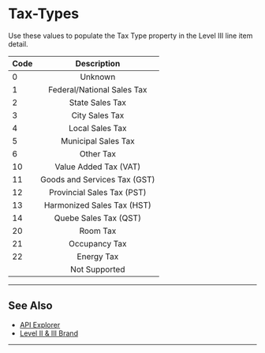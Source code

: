 # Tax-Types

Use these values to populate the Tax Type property in the Level III line item detail. 


| Code | Description |
| -------- | :--: |
| 0 | Unknown| 
| 1 |	Federal/National Sales Tax |	
| 2 |	State Sales Tax | 
| 3| City Sales Tax |	
| 4 |	Local Sales Tax |	
| 5 |Municipal Sales Tax |
| 6 | Other Tax|
| 10 | Value Added Tax (VAT) |	
| 11 |	Goods and Services Tax (GST) |	
| 12 | Provincial Sales Tax (PST) | 
| 13 |	Harmonized Sales Tax (HST) |	
| 14 |	Quebe Sales Tax (QST) | 
| 20 |	Room Tax |
| 21 |	Occupancy Tax |	
| 22 |	Energy Tax |	
|  | Not Supported | 

---

## See Also

- [API Explorer](../api/?type=post&path=/payments/v1/charges)
- [Level II & III Brand](path?=docs/Resources/Guides/Level23/Level23-Brand-Req.md)

---